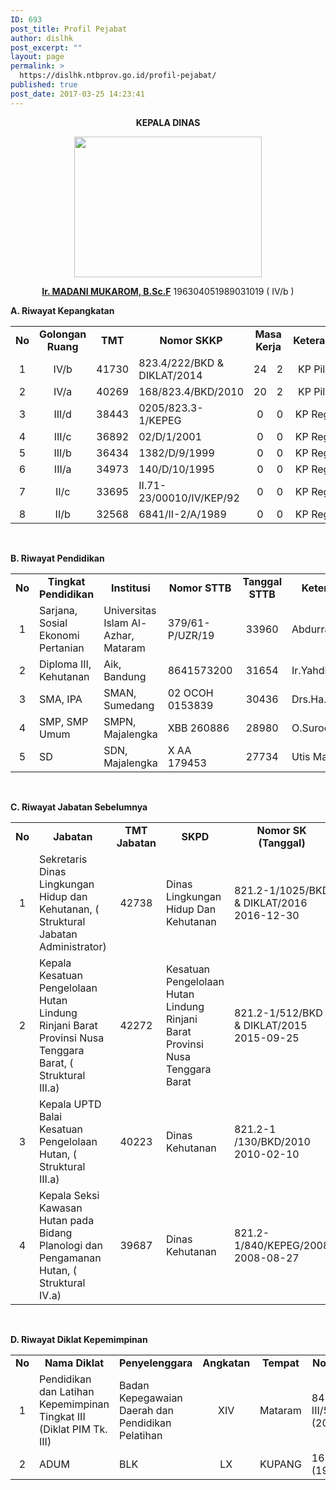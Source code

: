 ```yaml
---
ID: 693
post_title: Profil Pejabat
author: dislhk
post_excerpt: ""
layout: page
permalink: >
  https://dislhk.ntbprov.go.id/profil-pejabat/
published: true
post_date: 2017-03-25 14:23:41
---
```

<p style="text-align: center;"><strong>KEPALA DINAS
</strong></p>
<p style="text-align: center;"><img class="alignnone size-medium wp-image-717" src="https://dislhk.ntbprov.go.id/wp-content/uploads/2017/03/Madani-Mukarom-2-300x225.jpg" alt="" width="300" height="225"></p>
<p style="text-align: center;"><span style="text-decoration: underline;"><strong>Ir. MADANI MUKAROM, B.Sc.F</strong></span>
196304051989031019
( IV/b )</p>
<p style="text-align: justify;"><strong>A. Riwayat Kepangkatan</strong></p>

<table border="0" cellspacing="0"><colgroup width="39"></colgroup> <colgroup width="170"></colgroup> <colgroup width="110"></colgroup> <colgroup width="269"></colgroup> <colgroup span="2" width="63"></colgroup> <colgroup width="123"></colgroup>
<tbody>
<tr>
<td style="text-align: center;" align="left" height="18"><strong>No</strong></td>
<td style="text-align: center;" align="left"><strong>Golongan Ruang</strong></td>
<td style="text-align: center;" align="left"><strong>TMT</strong></td>
<td style="text-align: center;" align="left"><strong>Nomor SKKP</strong></td>
<td style="text-align: center;" colspan="2" align="left"><strong>Masa Kerja</strong></td>
<td style="text-align: center;" align="left"><strong>Keterangan</strong></td>
</tr>
<tr>
<td style="text-align: center;" align="right" height="18">1</td>
<td style="text-align: center;" align="left">IV/b</td>
<td style="text-align: center;" align="right">41730</td>
<td align="left">823.4/222/BKD &amp; DIKLAT/2014</td>
<td style="text-align: center;" align="right">24</td>
<td style="text-align: center;" align="right">2</td>
<td style="text-align: center;" align="left">KP Pilihan</td>
</tr>
<tr>
<td style="text-align: center;" align="right" height="18">2</td>
<td style="text-align: center;" align="left">IV/a</td>
<td style="text-align: center;" align="right">40269</td>
<td align="left">168/823.4/BKD/2010</td>
<td style="text-align: center;" align="right">20</td>
<td style="text-align: center;" align="right">2</td>
<td style="text-align: center;" align="left">KP Pilihan</td>
</tr>
<tr>
<td style="text-align: center;" align="right" height="18">3</td>
<td style="text-align: center;" align="left">III/d</td>
<td style="text-align: center;" align="right">38443</td>
<td align="left">0205/823.3-1/KEPEG</td>
<td style="text-align: center;" align="right">0</td>
<td style="text-align: center;" align="right">0</td>
<td style="text-align: center;" align="left">KP Reguler</td>
</tr>
<tr>
<td style="text-align: center;" align="right" height="18">4</td>
<td style="text-align: center;" align="left">III/c</td>
<td style="text-align: center;" align="right">36892</td>
<td align="left">02/D/1/2001</td>
<td style="text-align: center;" align="right">0</td>
<td style="text-align: center;" align="right">0</td>
<td style="text-align: center;" align="left">KP Reguler</td>
</tr>
<tr>
<td style="text-align: center;" align="right" height="18">5</td>
<td style="text-align: center;" align="left">III/b</td>
<td style="text-align: center;" align="right">36434</td>
<td align="left">1382/D/9/1999</td>
<td style="text-align: center;" align="right">0</td>
<td style="text-align: center;" align="right">0</td>
<td style="text-align: center;" align="left">KP Reguler</td>
</tr>
<tr>
<td style="text-align: center;" align="right" height="18">6</td>
<td style="text-align: center;" align="left">III/a</td>
<td style="text-align: center;" align="right">34973</td>
<td align="left">140/D/10/1995</td>
<td style="text-align: center;" align="right">0</td>
<td style="text-align: center;" align="right">0</td>
<td style="text-align: center;" align="left">KP Reguler</td>
</tr>
<tr>
<td style="text-align: center;" align="right" height="18">7</td>
<td style="text-align: center;" align="left">II/c</td>
<td style="text-align: center;" align="right">33695</td>
<td align="left">II.71-23/00010/IV/KEP/92</td>
<td style="text-align: center;" align="right">0</td>
<td style="text-align: center;" align="right">0</td>
<td style="text-align: center;" align="left">KP Reguler</td>
</tr>
<tr>
<td style="text-align: center;" align="right" height="18">8</td>
<td style="text-align: center;" align="left">II/b</td>
<td style="text-align: center;" align="right">32568</td>
<td align="left">6841/II-2/A/1989</td>
<td style="text-align: center;" align="right">0</td>
<td style="text-align: center;" align="right">0</td>
<td style="text-align: center;" align="left">KP Reguler</td>
</tr>
</tbody>
</table>
&nbsp;

<strong>B. Riwayat Pendidikan</strong>
<table border="0" cellspacing="0"><colgroup width="39"></colgroup> <colgroup width="303"></colgroup> <colgroup width="325"></colgroup> <colgroup width="169"></colgroup> <colgroup width="141"></colgroup> <colgroup width="149"></colgroup>
<tbody>
<tr>
<td style="text-align: center;" align="left" height="18"><strong>No</strong></td>
<td style="text-align: center;" align="left"><strong>Tingkat Pendidikan</strong></td>
<td style="text-align: center;" align="left"><strong>Institusi</strong></td>
<td style="text-align: center;" align="left"><strong>Nomor STTB</strong></td>
<td style="text-align: center;" align="left"><strong>Tanggal STTB</strong></td>
<td style="text-align: center;" align="left"><strong>Keterangan</strong></td>
</tr>
<tr>
<td style="text-align: center;" align="right" height="18">1</td>
<td align="left">Sarjana, Sosial Ekonomi Pertanian</td>
<td align="left">Universitas Islam Al-Azhar, Mataram</td>
<td align="left">379/61-P/UZR/19</td>
<td style="text-align: center;" align="right">33960</td>
<td align="left">Abdurrachim,Sh</td>
</tr>
<tr>
<td style="text-align: center;" align="right" height="18">2</td>
<td align="left">Diploma III, Kehutanan</td>
<td align="left">Aik, Bandung</td>
<td align="left">8641573200</td>
<td style="text-align: center;" align="right">31654</td>
<td align="left">Ir.Yahdin</td>
</tr>
<tr>
<td style="text-align: center;" align="right" height="18">3</td>
<td align="left">SMA, IPA</td>
<td align="left">SMAN, Sumedang</td>
<td align="left">02 OCOH 0153839</td>
<td style="text-align: center;" align="right">30436</td>
<td align="left">Drs.Ha.Djamhur</td>
</tr>
<tr>
<td style="text-align: center;" align="right" height="18">4</td>
<td align="left">SMP, SMP Umum</td>
<td align="left">SMPN, Majalengka</td>
<td align="left">XBB 260886</td>
<td style="text-align: center;" align="right">28980</td>
<td align="left">O.Surochman</td>
</tr>
<tr>
<td style="text-align: center;" align="right" height="18">5</td>
<td align="left">SD</td>
<td align="left">SDN, Majalengka</td>
<td align="left">X AA 179453</td>
<td style="text-align: center;" align="right">27734</td>
<td align="left">Utis Markus</td>
</tr>
</tbody>
</table>
&nbsp;

<strong>C. Riwayat Jabatan Sebelumnya</strong>
<table border="0" cellspacing="0"><colgroup width="30"></colgroup> <colgroup width="663"></colgroup> <colgroup width="92"></colgroup> <colgroup width="511"></colgroup> <colgroup width="300"></colgroup> <colgroup width="265"></colgroup>
<tbody>
<tr>
<td style="text-align: center;" align="left" height="18"><strong>No</strong></td>
<td style="text-align: center;" align="left"><strong>Jabatan</strong></td>
<td style="text-align: center;" align="left"><strong>TMT Jabatan</strong></td>
<td style="text-align: center;" align="left"><strong>SKPD</strong></td>
<td style="text-align: center;" align="left"><strong>Nomor SK (Tanggal)</strong></td>
<td style="text-align: center;" align="left"><strong>Keterangan</strong></td>
</tr>
<tr>
<td style="text-align: center;" align="right" height="18">1</td>
<td align="left">Sekretaris Dinas Lingkungan Hidup dan Kehutanan, ( Struktural Jabatan Administrator)</td>
<td style="text-align: center;" align="right">42738</td>
<td align="left">Dinas Lingkungan Hidup Dan Kehutanan</td>
<td align="left">821.2-1/1025/BKD &amp; DIKLAT/2016 2016-12-30</td>
<td align="left">Pemerintah Provinsi Nusa Tenggara Barat</td>
</tr>
<tr>
<td style="text-align: center;" align="right" height="18">2</td>
<td align="left">Kepala Kesatuan Pengelolaan Hutan Lindung Rinjani Barat Provinsi Nusa Tenggara Barat, ( Struktural III.a)</td>
<td style="text-align: center;" align="right">42272</td>
<td align="left">Kesatuan Pengelolaan Hutan Lindung Rinjani Barat Provinsi Nusa Tenggara Barat</td>
<td align="left">821.2-1/512/BKD &amp; DIKLAT/2015 2015-09-25</td>
<td align="left">Pemerintah Provinsi Nusa Tenggara Barat</td>
</tr>
<tr>
<td style="text-align: center;" align="right" height="18">3</td>
<td align="left">Kepala UPTD Balai Kesatuan Pengelolaan Hutan, ( Struktural III.a)</td>
<td style="text-align: center;" align="right">40223</td>
<td align="left">Dinas Kehutanan</td>
<td align="left">821.2-1 /130/BKD/2010 2010-02-10</td>
<td align="left">Pemerintah Provinsi Nusa Tenggara Barat</td>
</tr>
<tr>
<td style="text-align: center;" align="right" height="18">4</td>
<td align="left">Kepala Seksi Kawasan Hutan pada Bidang Planologi dan Pengamanan Hutan, ( Struktural IV.a)</td>
<td style="text-align: center;" align="right">39687</td>
<td align="left">Dinas Kehutanan</td>
<td align="left">821.2-1/840/KEPEG/2008 2008-08-27</td>
<td align="left">Pemerintah Provinsi Nusa Tenggara Barat</td>
</tr>
</tbody>
</table>
&nbsp;

<strong>D. Riwayat Diklat Kepemimpinan</strong>
<table border="0" cellspacing="0"><colgroup width="30"></colgroup> <colgroup width="423"></colgroup> <colgroup width="351"></colgroup> <colgroup width="72"></colgroup> <colgroup width="68"></colgroup> <colgroup width="352"></colgroup> <colgroup width="85"></colgroup>
<tbody>
<tr>
<td style="text-align: center;" align="left" height="18"><strong>No</strong></td>
<td style="text-align: center;" align="left"><strong>Nama Diklat</strong></td>
<td style="text-align: center;" align="left"><strong>Penyelenggara</strong></td>
<td style="text-align: center;" align="left"><strong>Angkatan</strong></td>
<td style="text-align: center;" align="left"><strong>Tempat</strong></td>
<td style="text-align: center;" align="left"><strong>Nomor STTPP (Tanggal)</strong></td>
<td style="text-align: center;" align="left"><strong>Keterangan</strong></td>
</tr>
<tr>
<td style="text-align: center;" align="right" height="18">1</td>
<td align="left">Pendidikan dan Latihan Kepemimpinan Tingkat III (Diklat PIM Tk. III)</td>
<td align="left">Badan Kepegawaian Daerah dan Pendidikan Pelatihan</td>
<td style="text-align: center;" align="left">XIV</td>
<td align="left">Mataram</td>
<td align="left">842/DIKLATPIM TK. III/52/5271/LAN/2013 (2013-05-18)</td>
<td style="text-align: center;" align="left">414 Jam</td>
</tr>
<tr>
<td style="text-align: center;" align="right" height="18">2</td>
<td align="left">ADUM</td>
<td align="left">BLK</td>
<td style="text-align: center;" align="left">LX</td>
<td align="left">KUPANG</td>
<td align="left">16315/ADUM/LAN/1998 (1998-11-13)</td>
<td style="text-align: center;" align="left">250 Jam</td>
</tr>
</tbody>
</table>